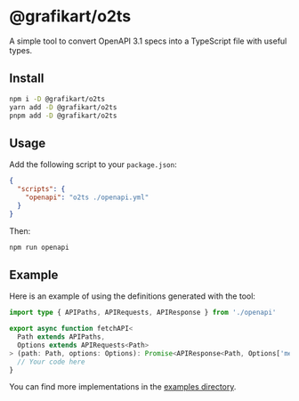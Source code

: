# @grafikart/o2ts

A simple tool to convert OpenAPI 3.1 specs into a TypeScript file with useful types.

## Install

```bash
npm i -D @grafikart/o2ts
yarn add -D @grafikart/o2ts
pnpm add -D @grafikart/o2ts
```

## Usage

Add the following script to your `package.json`:

```json
{
  "scripts": {
    "openapi": "o2ts ./openapi.yml"
  }
}
```

Then:

```bash
npm run openapi
```

## Example

Here is an example of using the definitions generated with the tool:

```ts
import type { APIPaths, APIRequests, APIResponse } from './openapi'

export async function fetchAPI<
  Path extends APIPaths,
  Options extends APIRequests<Path>
> (path: Path, options: Options): Promise<APIResponse<Path, Options['method']>> {
  // Your code here
}
```

You can find more implementations in the [examples directory](./examples).

